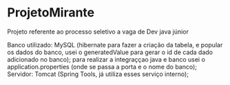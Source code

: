 # ProjetoMirante
Projeto referente ao processo seletivo a vaga de Dev java júnior

Banco utilizado: MySQL (hibernate para fazer a criação da tabela, e popular os dados do banco, usei o generatedValue para gerar o id de cada dado adicionado no banco);
para realizar a integraççao java e banco usei o application.properties (onde se passa a porta e o nome do banco); 
Servidor: Tomcat (Spring Tools, já utiliza esses serviço interno);

